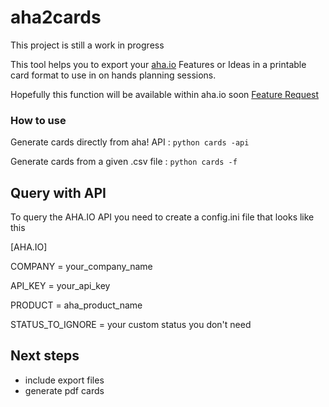 # aha2cards
This project is still a work in progress

This tool helps you to export your [aha.io](https://aha.io) Features or Ideas in a printable card format to use in on hands planning sessions.

Hopefully this function will be available within aha.io soon [Feature Request](https://big.ideas.aha.io/ideas/APP-I-2651)

### How to use
Generate cards directly from aha! API : `python cards -api`

Generate cards from a given .csv file : `python cards -f`

## Query with API
To query the AHA.IO API you need to create a config.ini file that looks like this

[AHA.IO]

COMPANY = your_company_name

API_KEY = your_api_key

PRODUCT = aha_product_name

STATUS_TO_IGNORE = your custom status you don't need


## Next steps
* include export files
* generate pdf cards